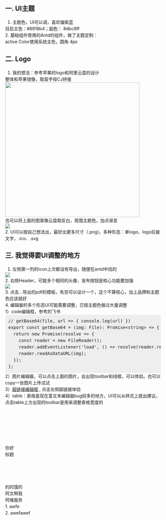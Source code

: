 <div class="ql-star-html" data-user="1704014129542037" data-noteId="nltlqtbscxt" data-pubTime="1704020079983"><style type="text/css">.ql-star-html{line-height:1.5;font-size:14px;}.ql-star-html p,ol,ul{margin:0;}.ql-star-html blockquote{border-left: 4px solid #ccc;padding-left:16px;margin:0;}.ql-star-html pre{background: #eee;padding:10px;margin:0;}.ql-star-html img{max-width: 100%}</style><h2>一. UI主题</h2><ol><li>主题色，UI可以调，喜欢偏紫蓝</li></ol><p>目前主色：#6918b4；副色： #dbc8ff<br/>2. 基础组件使用的Antd的组件，做了主题定制：<br/>active Color使用系统主色，圆角 4px<br/></p><h2>二. Logo</h2><ol><li>我的想法：参考苹果的logo和阿里云盘的设计</li></ol><p>整体和苹果很像，取首字母CJ拼接<br/><img style width="435" src="http://66.42.124.73:8001/files/1704014129542037-1704018044492.png"/><br/>也可以将上面的图案像云盘取反白，周围主题色，加点渐变<br/><img style src="http://66.42.124.73:8001/files/1704014129542037-1704018105850.png"/><br/>2. UI可以按自己想法出，最好出更多尺寸（.png)，多种形态：单logo，logo后接文字，.ico、.svg<br/></p><h2>三. 我觉得要UI调整的地方</h2><ol><li>左侧第一列的icon上次都没有导出，随便在antd中找的</li></ol><p><img style src="http://66.42.124.73:8001/files/1704014129542037-1704018850982.png"/><br/>2. 右侧Header，可能多个相同的头像，发布按钮是核心功能要加强<br/><img style src="http://66.42.124.73:8001/files/1704014129542037-1704018912610.png"/><br/>3. 点击...导出的pdf的模板，有空可以设计一个，这个不算核心，加上品牌和主题色应该就好<br/>4. 编辑器的多个形态UI可能需要调整，已按主题色做过大量调整<br/>	1）code编辑框，参考的飞书</p><pre data-language="javascript">&#x2F;&#x2F; getBase64(file, url =&gt; { console.log(url) })
export const getBase64 = (img: File): Promise&lt;string&gt; =&gt; {
  return new Promise(resolve =&gt; {
    const reader = new FileReader();
    reader.addEventListener(&#x27;load&#x27;, () =&gt; resolve(reader.result as string));
    reader.readAsDataURL(img);
  });
};</pre><p>	2）图片编辑器，可以点击上面的图片，会出现toolbar和线框，可以体验。也可以copy一张图片上传试试<br/>	3）<a href="https://www.baidu.com" target="_blank">超链接编辑框</a> , 点击左侧超链接体验<br/>	4）table：表格是现在富文本编辑器bug较多的地方。UI可以从样式上提出建议。点击table上方出现的toolbar是用来调整表格宽度的<br/><br/><br/><br/><br/><br/><br/>你好<br/>标题<br/><br/><br/><br/><br/>的的饿的<br/>阿文啊我<br/>阿维服务<br/>1. awfe<br/>2. awefawef <br/><br/><br/><br/><br/><br/><br/>	</p></div>